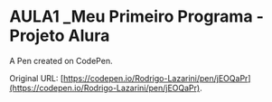 # AULA1 _Meu Primeiro Programa - Projeto Alura 

A Pen created on CodePen.

Original URL: [https://codepen.io/Rodrigo-Lazarini/pen/jEOQaPr](https://codepen.io/Rodrigo-Lazarini/pen/jEOQaPr).

